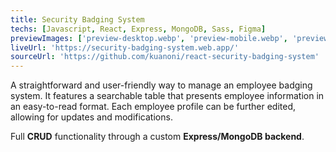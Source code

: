 ```yaml
---
title: Security Badging System
techs: [Javascript, React, Express, MongoDB, Sass, Figma]
previewImages: ['preview-desktop.webp', 'preview-mobile.webp', 'preview-tablet.webp']
liveUrl: 'https://security-badging-system.web.app/'
sourceUrl: 'https://github.com/kuanoni/react-security-badging-system'
---
```


A straightforward and user-friendly way to manage an employee badging system.
It features a searchable table that presents employee information in an easy-to-read format.
Each employee profile can be further edited, allowing for updates and modifications.

Full **CRUD** functionality through a custom **Express/MongoDB backend**.
